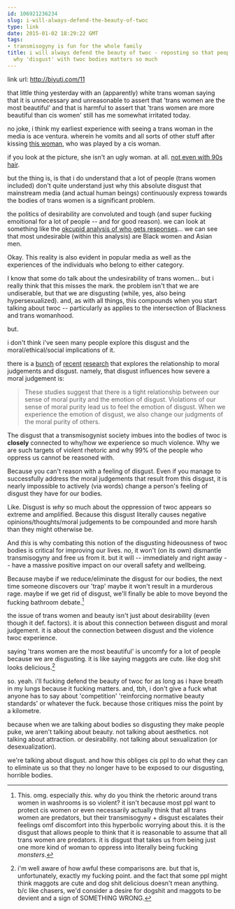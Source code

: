 ```yaml
---
id: 106921236234
slug: i-will-always-defend-the-beauty-of-twoc
type: link
date: 2015-01-02 18:29:22 GMT
tags:
- transmisogyny is fun for the whole family
title: i will always defend the beauty of twoc - reposting so that people understand
  why 'disgust' with twoc bodies matters so much
---
```

link url: http://biyuti.com/11

that little thing yesterday with an (apparently) white trans woman saying that it is unnecessary and unreasonable to assert that 'trans women are the most beautiful' and that is harmful to assert that 'trans women are more beautiful than cis women' still has me somewhat irritated today. 

no joke, i think my earliest experience with seeing a trans woman in the media is ace ventura. wherein he vomits and all sorts of other stuff after kissing [this woman][1], who was played by a cis woman. 

if you look at the picture, she isn't an ugly woman. at all. [not even with 90s hair][2]. 

but the thing is, is that i do understand that a lot of people (trans women included) don't quite understand just why this absolute disgust that mainstream media (and actual human beings) continuously express towards the bodies of trans women is a significant problem.

the politics of desirability are convoluted and tough (and super fucking emoitional for a lot of people -- and for good reason). we can look at something like the [okcupid analysis of who gets responses][3]... we can see that most undesirable (within this analysis) are Black women and Asian men. 

Okay. This reality is also evident in popular media as well as the experiences of the individuals who belong to either category. 

I know that some do talk about the undesirability of trans women... but i really think that this misses the mark. the problem isn't that we are undiserable, but that we are disgusting (while, yes, also being hypersexualized). and, as with all things, this compounds when you start talking about twoc -- particularly as applies to the intersection of Blackness and trans womanhood. 

but. 

i don't think i've seen many people explore this disgust and the moral/ethical/social implications of it. 

there is a [bunch][4] of [recent][5] [research][6] that explores the relationship to moral judgements and disgust. namely, that disgust influences how severe a moral judgement is:

> These studies suggest that there is a tight relationship between our sense of moral purity and the emotion of disgust. Violations of our sense of moral purity lead us to feel the emotion of disgust. When we experience the emotion of disgust, we also change our judgments of the moral purity of others.

The disgust that a transmisogynist society imbues into the bodies of twoc is **closely** connected to why/how we experience so much violence. Why we are such targets of violent rhetoric and why 99% of the people who oppress us cannot be reasoned with. 

Because you can't reason with a feeling of disgust. Even if you manage to successfully address the moral judgements that result from this disgust, it is nearly impossible to actively (via words) change a person's feeling of disgust they have for our bodies. 

Like. Disgust is *why* so much about the oppression of twoc appears so extreme and amplified. Because this disgust literally causes negative opinions/thoughts/moral judgements to be compounded and more harsh than they might otherwise be. 

And *this* is why combating this notion of the disgusting hideousness of twoc bodies is critical for improving our lives. no, it won't (on its own) dismantle transmisogyny and free us from it. but it will -- immediately and right away -- have a massive positive impact on our overall safety and wellbeing. 

Because maybe if we reduce/eliminate the disgust for our bodies, the next time someone discovers our 'trap' maybe it won't result in a murderous rage. maybe if we get rid of disgust, we'll finally be able to move beyond the fucking bathroom debate.[^1]

the issue of trans women and beauty isn't just about desirability (even though it def. factors). it is about this connection between disgust and moral judgement. it is about the connection between disgust and the violence twoc experience. 

saying 'trans women are the most beautiful' is uncomfy for a lot of people because we are disgusting. it is like saying maggots are cute. like dog shit looks delicious.[^2]

so. yeah. i'll fucking defend the beauty of twoc for as long as i have breath in my lungs because it fucking matters. and, tbh, i don't give a fuck what anyone has to say about 'competition' 'reinforcing normative beauty standards' or whatever the fuck. because those critiques miss the point by a kilometre. 

because when we are talking about bodies so disgusting they make people puke, we aren't talking about beauty. not talking about aesthetics. not talking about attraction. or desirability. not talking about sexualization (or desexualization). 

we're talking about disgust. and how this obliges cis ppl to do what they can to eliminate us so that they no longer have to be exposed to our disgusting, horrible bodies.

[^1]: This. omg. especially *this*. why do you think the rhetoric around trans women in washrooms is so violent? it isn't because most ppl want to protect cis women or even necessarily actually think that all trans women are predators, but their transmisogyny + disgust escalates their feelings omf discomfort into this hyperbolic worrying about this. it is the disgust that allows people to think that it is reasonable to assume that all trans women are predators. it is disgust that takes us from being just one more kind of woman to oppress into literally being fucking *monsters*.

[^2]: i'm well aware of how awful these comparisons are. but that is, unfortunately, exactly my fucking point. and the fact that some ppl might think maggots are cute and dog shit delicious doesn't mean anything. b/c like chasers, we'd consider a desire for dogshit and maggots to be devient and a sign of SOMETHING WRONG. 

[1]: http://www.imdb.com/media/rm3918320640/nm0000707?ref_=nm_ov_ph

[2]: http://images5.fanpop.com/image/photos/28300000/Ace-Ventura-Pet-Detective-sean-young-28334658-1280-960.jpg

[3]: http://web.archive.org/web/20140331201101/http://blog.okcupid.com/index.php/your-race-affects-whether-people-write-you-back/

[4]: http://web.archive.org/web/20140331201115/http://psp.sagepub.com/content/34/8/1096.short

[5]: http://web.archive.org/web/20140331201130/http://www.nature.com/nature/journal/v447/n7146/full/447768a.html

[6]: http://web.archive.org/web/20140331201157/http://www.psychologytoday.com/blog/ulterior-motives/200912/disgust-and-morality